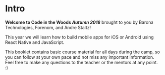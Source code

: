 # Intro

**Welcome to Code in the Woods _Autumn 2018_** brought to you by Barona Technologies, Forenom, and Andre Staltz!

This year we will learn how to build mobile apps for iOS or Android using React Native and JavaScript.

This booklet contains basic course material for all days during the camp, so you can follow at your own pace and not miss any important information. Feel free to make any questions to the teacher or the mentors at any point. :)